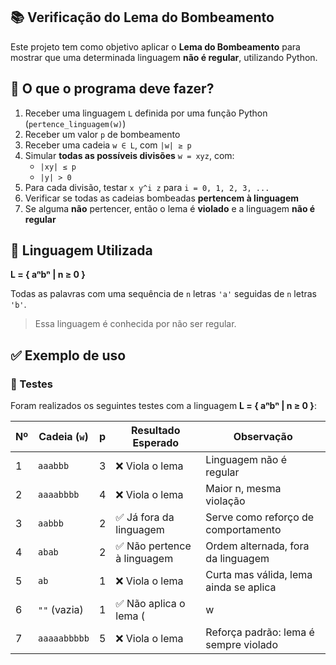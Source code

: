 ## 📚 Verificação do Lema do Bombeamento

Este projeto tem como objetivo aplicar o **Lema do Bombeamento** para mostrar que uma determinada linguagem **não é regular**, utilizando Python.

## 🧠 O que o programa deve fazer?

1. Receber uma linguagem `L` definida por uma função Python (`pertence_linguagem(w)`)
2. Receber um valor `p` de bombeamento
3. Receber uma cadeia `w ∈ L`, com `|w| ≥ p`
4. Simular **todas as possíveis divisões** `w = xyz`, com:
   - `|xy| ≤ p`
   - `|y| > 0`
5. Para cada divisão, testar `x y^i z` para `i = 0, 1, 2, 3, ...`
6. Verificar se todas as cadeias bombeadas **pertencem à linguagem**
7. Se alguma **não** pertencer, então o lema é **violado** e a linguagem **não é regular**

## 📘 Linguagem Utilizada

**L = { aⁿbⁿ | n ≥ 0 }**

Todas as palavras com uma sequência de `n` letras `'a'` seguidas de `n` letras `'b'`.

> Essa linguagem é conhecida por não ser regular.

## ✅ Exemplo de uso

### 🧪 Testes

Foram realizados os seguintes testes com a linguagem **L = { aⁿbⁿ | n ≥ 0 }**:

| Nº | Cadeia (`w`)       | p  | Resultado Esperado                    | Observação                                    |
|----|---------------------|----|----------------------------------------|------------------------------------------------|
| 1  | `aaabbb`            | 3  | ❌ Viola o lema                        | Linguagem não é regular                       |
| 2  | `aaaabbbb`          | 4  | ❌ Viola o lema                        | Maior n, mesma violação                       |
| 3  | `aabbb`             | 2  | ✅ Já fora da linguagem                | Serve como reforço de comportamento           |
| 4  | `abab`              | 2  | ✅ Não pertence à linguagem            | Ordem alternada, fora da linguagem            |
| 5  | `ab`                | 1  | ❌ Viola o lema                        | Curta mas válida, lema ainda se aplica        |
| 6  | `""` (vazia)        | 1  | ✅ Não aplica o lema (|w| < p)         | Cadeia muito curta, não testada               |
| 7  | `aaaaabbbbb`        | 5  | ❌ Viola o lema                        | Reforça padrão: lema é sempre violado         |

